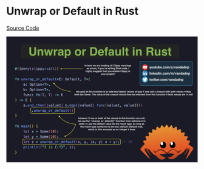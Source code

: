 # Unwrap or Default in Rust

[Source Code](../source/unwrap-or-default-in-rust.rs)

![](../images/unwrap-or-default-in-rust.jpg)
